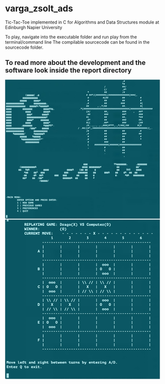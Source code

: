 # varga_zsolt_ads
Tic-Tac-Toe implemented in C for Algorithms and Data Structures module at Edinburgh Napier University

To play, navigate into the executable folder and run play from the terminal/command line
The compilable sourcecode can be found in the sourcecode folder.

## To read more about the development and the software look inside the report directory

![Alt text](game_welcome.jpg "Welcome page")
![Alt text](games_replay.jpg "View of board")
